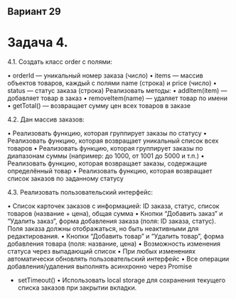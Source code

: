## Вариант 29 
# Задача 4.

4.1. Создать класс order с полями:

• orderId — уникальный номер заказа (число)
• items — массив объектов товаров, каждый с полями name (строка) и price
(число)
• status — статус заказа (строка)
Реализовать методы:
• addItem(item) — добавляет товар в заказ
• removeItem(name) — удаляет товар по имени
• getTotal() — возвращает сумму цен всех товаров в заказе


4.2. Дан массив заказов:

• Реализовать функцию, которая группирует заказы по статусу
• Реализовать функцию, которая возвращает уникальный список всех
товаров
• Реализовать функцию, которая группирует заказы по диапазонам суммы
(например: до 1000, от 1001 до 5000 и т.п.)
• Реализовать функцию, которая возвращает заказы, содержащие
определённый товар
• Реализовать функцию, которая возвращает список заказов по заданному
статусу


4.3. Реализовать пользовательский интерфейс:

• Список карточек заказов с информацией: ID заказа, статус, список
товаров (название + цена), общая сумма
• Кнопки “Добавить заказ” и “Удалить заказ”, форма добавления заказа
(поля: ID заказа, статус). Поля заказа должны отображаться, но быть
неактивными для редактирования.
• Кнопки “Добавить товар” и “Удалить товар”, форма добавления товара
(поля: название, цена)
• Возможность изменения статуса через выпадающий список
• При любых изменениях автоматически обновлять пользовательский
интерфейс
• Все операции добавления/удаления выполнять асинхронно через Promise
+ setTimeout()
• Использовать local storage для сохранения текущего списка заказов при
закрытии вкладки. 